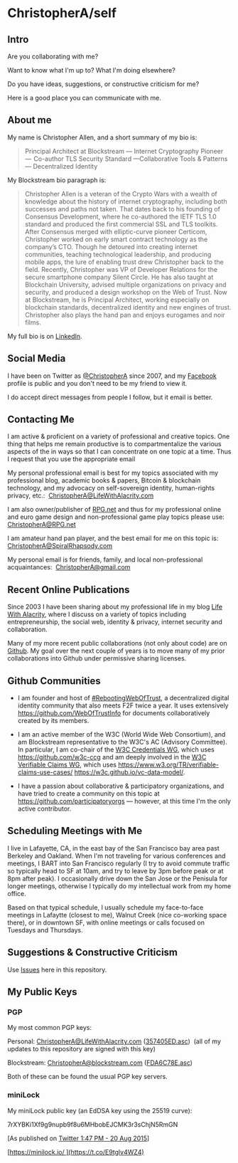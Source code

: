 # ChristopherA/self

## Intro

Are you collaborating with me?

Want to know what I'm up to? What I'm doing elsewhere?

Do you have ideas, suggestions, or constructive criticism for me?

Here is a good place you can communicate with me.

## About me

My name is Christopher Allen, and a short summary of my bio is:

> Principal Architect at Blockstream — Internet Cryptography Pioneer —  Co-author TLS Security Standard —Collaborative Tools & Patterns — Decentralized Identity

My Blockstream bio paragraph is:

> Christopher Allen is a veteran of the Crypto Wars with a wealth of knowledge about the history of internet cryptography, including both successes and paths not taken. That dates back to his founding of Consensus Development, where he co-authored the IETF TLS 1.0 standard and produced the first commercial SSL and TLS toolkits. After Consensus merged with elliptic-curve pioneer Certicom, Christopher worked on early smart contract technology as the company’s CTO. Though he detoured into creating internet communities, teaching technological leadership, and producing mobile apps, the lure of enabling trust drew Christopher back to the field. Recently, Christopher was VP of Developer Relations for the secure smartphone company Silent Circle. He has also taught at Blockchain University, advised multiple organizations on privacy and security, and produced a design workshop on the Web of Trust. Now at Blockstream, he is Principal Architect, working especially on blockchain standards, decentralized identity and new engines of trust. Christopher also plays the hand pan and enjoys eurogames and noir films.

My full bio is on [LinkedIn](https://www.linkedin.com/in/christophera).

## Social Media

I have been on Twitter as [@ChristopherA](https://twitter.com/ChristopherA) since 2007, and my [Facebook](https://facebook.com/ChristopherRayAllen) profile is public and you don't need to be my friend to view it.

I do accept direct messages from people I follow, but it email is better.

## Contacting Me

I am active & proficient on a variety of professional and creative topics. One thing that helps me remain productive is to compartmentalize the various aspects of the in ways so that I can concentrate on one topic at a time. Thus I request that you use the appropriate email

My personal professional email is best for my topics associated with my professional blog, academic books & papers, Bitcoin & blockchain technology, and my advocacy on self-sovereign identity, human-rights privacy, etc.:
​	<ChristopherA@LifeWithAlacrity.com>

I am also owner/publisher of [RPG.net](http://www.rpg.net) and thus for my professional online and euro game design and non-professional game play topics please use:
​	<ChristopherA@RPG.net>

I am amateur hand pan player, and the best email for me on this topic is:
​	<ChristopherA@SpiralRhapsody.com>

My personal email is for friends, family, and local non-professional acquaintances:
​	ChristopherA@gmail.com

## Recent Online Publications

Since 2003 I have been sharing about my professional life in my blog [Life With Alacrity](http://www.LifeWithAlacrity.com), where I discuss on a variety of topics including entrepreneurship, the social web, identity & privacy,  internet security and collaboration.

Many of my more recent public collaborations (not only about code) are on [Github](https://github.com/ChristopherA). My goal over the next couple of years is to move many of my prior collaborations into Github under permissive sharing licenses.

## Github Communities

* I am founder and host of [#RebootingWebOfTrust](http://www.WebOfTrust.info), a decentralized digital identity community that also meets F2F twice a year. It uses extensively https://github.com/WebOfTrustInfo for documents collaboratively created by its members.

* I am an active member of the W3C (World Wide Web Consortium), and am Blockstream representative to the W3C's AC (Advisory Committee). In particular, I am co-chair of the [W3C Credentials WG](https://w3c-ccg.github.io/), which uses https://github.com/w3c-ccg and am deeply involved in the [W3C Verifiable Claims WG](https://www.w3.org/2017/vc/WG/), which uses https://www.w3.org/TR/verifiable-claims-use-cases/ https://w3c.github.io/vc-data-model/.

* I have a passion about collaborative & participatory organizations, and have tried to create a community on this topic at https://github.com/participatoryorgs — however, at this time I'm the only active contributor.

## Scheduling Meetings with Me

I live in Lafayette, CA, in the east bay of the San Francisco bay area past Berkeley and Oakland. When I'm not traveling for various conferences and meetings, I BART into San Francisco regularly (I try to avoid commute traffic so typically head to SF at 10am, and try to leave by 3pm before peak or at 8pm after peak). I occasionally drive down the San Jose or the Penisula for longer meetings, otherwise I typically do my intellectual work from my home office.

Based on that typical schedule, I usually schedule my face-to-face meetings in Lafaytte (closest to me), Walnut Creek (nice co-working space there), or in downtown SF, with online meetings or calls focused on Tuesdays and Thursdays.

## Suggestions & Constructive Criticism

Use [Issues](https://gl.blockstream.io/ChristopherA/self/issues) here in this repository.

## My Public Keys

### PGP

My most common PGP keys:

Personal: <ChristopherA@LifeWithAlacrity.com> ([357405ED.asc](./357405ED.asc))
​	(all of my updates to this repository are signed with this key)

Blockstream: <ChristopherA@blockstream.com> ([FDA6C78E.asc](./FDA6C78E.asc))

Both of these can be found the usual PGP key servers.

### miniLock

My miniLock public key (an EdDSA key using the 25519 curve):

7rXYBKi1Xf9g9nupb9f8u6MHbobEJCMK3r3sChjN5RmGN

[As published on [Twitter 1:47 PM - 20 Aug 2015](https://twitter.com/ChristopherA/status/634466769311105024)]

[https://minilock.io/ ](https://t.co/E9tglv4WZ4)
